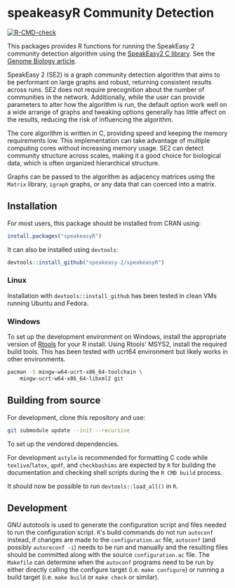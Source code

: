 # speakeasyR Community Detection
  [![R-CMD-check](https://github.com/SpeakEasy-2/speakeasyR/actions/workflows/R-CMD-check.yaml/badge.svg)](https://github.com/SpeakEasy-2/speakeasyR/actions/workflows/R-CMD-check.yaml)

This packages provides R functions for running the SpeakEasy 2 community detection algorithm using the [SpeakEasy2 C library](https://github.com/speakeasy-2/libspeakeasy2). See the [Genome Biology article](https://genomebiology.biomedcentral.com/articles/10.1186/s13059-023-03062-0).

SpeakEasy 2 (SE2) is a graph community detection algorithm that aims to be performant on large graphs and robust, returning consistent results across runs. SE2 does not require precognition about the number of communities in the network. Additionally, while the user can provide parameters to alter how the algorithm is run, the default option work well on a wide arrange of graphs and tweaking options generally has little affect on the results, reducing the risk of influencing the algorithm.

The core algorithm is written in C, providing speed and keeping the memory requirements low. This implementation can take advantage of multiple computing cores without increasing memory usage. SE2 can detect community structure across scales, making it a good choice for biological data, which is often organized hierarchical structure.

Graphs can be passed to the algorithm as adjacency matrices using the `Matrix` library, `igraph` graphs, or any data that can coerced into a matrix.

## Installation

For most users, this package should be installed from CRAN using:

``` r
install.packages("speakeasyR")
```

It can also be installed using `devtools`:

``` r
devtools::install_github("speakeasy-2/speakeasyR")
```

### Linux

Installation with `devtools::install_github` has been tested in clean VMs running Ubuntu and Fedora.

### Windows

To set up the development environment on Windows, install the appropriate version of [Rtools](https://cran.r-project.org/bin/windows/Rtools/) for your R install. Using Rtools' MSYS2, install the required build tools. This has been tested with ucrt64 environment but likely works in other environments.

```bash
pacman -S mingw-w64-ucrt-x86_64-toolchain \
	mingw-ucrt-w64-x86_64-libxml2 git
```

## Building from source

For development, clone this repository and use:

```bash
git submodule update --init --recursive
```

To set up the vendored dependencies.

For development `astyle` is recommended for formatting C code while `texlive`/`latex`, `qpdf`, and `checkbashims` are expected by `R` for building the documentation and checking shell scripts during the `R CMD build` process.

It should now be possible to run `devtools::load_all()` in `R`.

## Development

GNU autotools is used to generate the configuration script and files needed to run the configuration script. `R`'s build commands do not run `autoconf` instead, if changes are made to the `configuration.ac` file, `autoconf` (and possibly `autoreconf -i`) needs to be run and manually and the resulting files should be committed along with the source `configuration.ac` file.
The `Makefile` can determine when the `autoconf` programs need to be run by either directly calling the configure target (i.e. `make configure`) or running a build target (i.e. `make build` or `make check` or similar).
